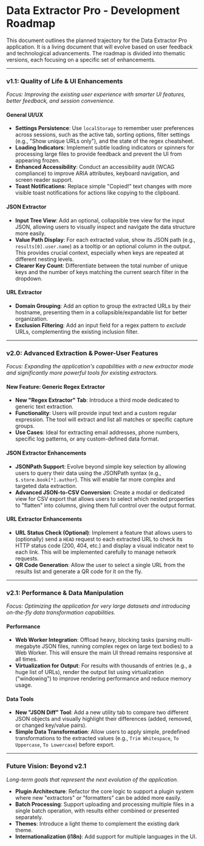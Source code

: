 # Data Extractor Pro - Development Roadmap

This document outlines the planned trajectory for the Data Extractor Pro application. It is a living document that will evolve based on user feedback and technological advancements. The roadmap is divided into thematic versions, each focusing on a specific set of enhancements.

---

### **v1.1: Quality of Life & UI Enhancements**

*Focus: Improving the existing user experience with smarter UI features, better feedback, and session convenience.*

#### General UI/UX
-   **Settings Persistence**: Use `localStorage` to remember user preferences across sessions, such as the active tab, sorting options, filter settings (e.g., "Show unique URLs only"), and the state of the regex cheatsheet.
-   **Loading Indicators**: Implement subtle loading indicators or spinners for processing large files to provide feedback and prevent the UI from appearing frozen.
-   **Enhanced Accessibility**: Conduct an accessibility audit (WCAG compliance) to improve ARIA attributes, keyboard navigation, and screen reader support.
-   **Toast Notifications**: Replace simple "Copied!" text changes with more visible toast notifications for actions like copying to the clipboard.

#### JSON Extractor
-   **Input Tree View**: Add an optional, collapsible tree view for the input JSON, allowing users to visually inspect and navigate the data structure more easily.
-   **Value Path Display**: For each extracted value, show its JSON path (e.g., `results[0].user.name`) as a tooltip or an optional column in the output. This provides crucial context, especially when keys are repeated at different nesting levels.
-   **Clearer Key Count**: Differentiate between the total number of unique keys and the number of keys matching the current search filter in the dropdown.

#### URL Extractor
-   **Domain Grouping**: Add an option to group the extracted URLs by their hostname, presenting them in a collapsible/expandable list for better organization.
-   **Exclusion Filtering**: Add an input field for a regex pattern to *exclude* URLs, complementing the existing inclusion filter.

---

### **v2.0: Advanced Extraction & Power-User Features**

*Focus: Expanding the application's capabilities with a new extractor mode and significantly more powerful tools for existing extractors.*

#### New Feature: Generic Regex Extractor
-   **New "Regex Extractor" Tab**: Introduce a third mode dedicated to generic text extraction.
-   **Functionality**: Users will provide input text and a custom regular expression. The tool will extract and list all matches or specific capture groups.
-   **Use Cases**: Ideal for extracting email addresses, phone numbers, specific log patterns, or any custom-defined data format.

#### JSON Extractor Enhancements
-   **JSONPath Support**: Evolve beyond simple key selection by allowing users to query their data using the JSONPath syntax (e.g., `$.store.book[*].author`). This will enable far more complex and targeted data extraction.
-   **Advanced JSON-to-CSV Conversion**: Create a modal or dedicated view for CSV export that allows users to select which nested properties to "flatten" into columns, giving them full control over the output format.

#### URL Extractor Enhancements
-   **URL Status Check (Optional)**: Implement a feature that allows users to (optionally) send a `HEAD` request to each extracted URL to check its HTTP status code (200, 404, etc.) and display a visual indicator next to each link. This will be implemented carefully to manage network requests.
-   **QR Code Generation**: Allow the user to select a single URL from the results list and generate a QR code for it on the fly.

---

### **v2.1: Performance & Data Manipulation**

*Focus: Optimizing the application for very large datasets and introducing on-the-fly data transformation capabilities.*

#### Performance
-   **Web Worker Integration**: Offload heavy, blocking tasks (parsing multi-megabyte JSON files, running complex regex on large text bodies) to a Web Worker. This will ensure the main UI thread remains responsive at all times.
-   **Virtualization for Output**: For results with thousands of entries (e.g., a huge list of URLs), render the output list using virtualization ("windowing") to improve rendering performance and reduce memory usage.

#### Data Tools
-   **New "JSON Diff" Tool**: Add a new utility tab to compare two different JSON objects and visually highlight their differences (added, removed, or changed key/value pairs).
-   **Simple Data Transformation**: Allow users to apply simple, predefined transformations to the extracted values (e.g., `Trim Whitespace`, `To Uppercase`, `To Lowercase`) before export.

---

### **Future Vision: Beyond v2.1**

*Long-term goals that represent the next evolution of the application.*

-   **Plugin Architecture**: Refactor the core logic to support a plugin system where new "extractors" or "formatters" can be added more easily.
-   **Batch Processing**: Support uploading and processing multiple files in a single batch operation, with results either combined or presented separately.
-   **Themes**: Introduce a light theme to complement the existing dark theme.
-   **Internationalization (i18n)**: Add support for multiple languages in the UI.
